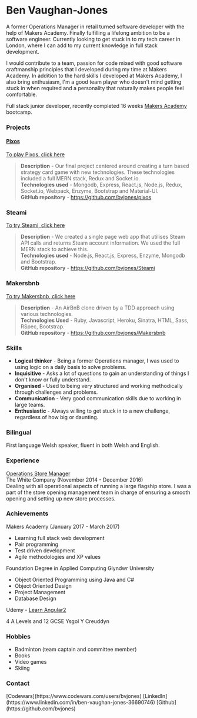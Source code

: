 Ben Vaughan-Jones
==================
A former Operations Manager in retail turned software developer with the help of Makers Academy. Finally fulfilling a lifelong ambition to be a software engineer. Currently looking to get stuck in to my tech career in London, where I can add to my current knowledge in full stack development.

I would contribute to a team, passion for code mixed with good software craftmanship principles that I developed during my time at Makers Academy. In addition to the hard skills I developed at Makers Academy, I also bring enthusiasm, I'm a good team player who doesn't mind getting stuck in when required and a personality that naturally makes people feel comfortable.

Full stack junior developer, recently completed 16 weeks [Makers Academy](http://www.makersacademy.com) bootcamp.

<h3>Projects</h3>

#### <u>Pixos</u>
[To play Pixos, click here](https://pixos.herokuapp.com/)
> <b>Description</b> - Our final project centered around creating a turn based strategy card game with new technologies. These technologies included a full MERN stack, Redux and Socket.io.
<br><b>Technologies used</b> - Mongodb, Express, React.js, Node.js, Redux, Socket.io, Webpack,  Enzyme,  Bootstrap and Material-UI.
<br><b>GitHub repository</b> - https://github.com/bvjones/pixos


### Steami
[To try Steami, click here](https://steami.herokuapp.com)
> <b>Description</b> - We created a single page web app that utilises Steam API calls and returns Steam account information. We used the full MERN stack to achieve this.
<br><b>Technologies used</b> - Node.js, React.js, Express, Enzyme, Mongodb and Bootstrap.
<br><b>GitHub repository</b> - https://github.com/bvjones/Steami

### Makersbnb
[To try Makersbnb, click here](https://mpbr-makersbnb.herokuapp.com/spaces)
> <b>Description</b> - An AirBnB clone driven by a TDD approach using various technologies.      
<b>Technologies Used</b> - Ruby, Javascript, Heroku, Sinatra, HTML, Sass, RSpec, Bootstrap.
<br><b>GitHub repository</b> - https://github.com/bvjones/Makersbnb


<h3>Skills</h3>
<ul>
<li><b>Logical thinker</b> - Being a former Operations manager, I was used to using logic on a daily basis to solve problems.
<li><b>Inquisitive</b> - Asks a lot of questions to gain an understanding of things I don't know or fully understand.
<li><b>Organised</b> - Used to being very structured and working methodically through challenges and problems.
<li><b>Communication</b> - Very good communication skills due to working in large teams.
<li><b>Enthusiastic</b> - Always willing to get stuck in to a new challenge, regardless of how big or daunting.
</ul>


<h3>Bilingual</h3>
First language Welsh speaker, fluent in both Welsh and English.

<h3>Experience</h3>
<u>Operations Store Manager</u><br>
The White Company (November 2014 - December 2016)<br>
Dealing with all operational aspects of running a large flagship store. I was a part of the store opening management team in charge of ensuring a smooth opening and setting up new store processes.

<h3>Achievements</h3>
Makers Academy (January 2017 - March 2017)
<ul>
<li>Learning full stack web development
<li>Pair programming
<li>Test driven development
<li>Agile methodologies and XP values
</ul>

Foundation Degree in Applied Computing
Glyndwr University
<ul>
<li>Object Oriented Programming using Java and C#
<li>Object Oriented Design
<li>Project Management
<li>Database Design
</ul>

Udemy - [Learn Angular2](https://www.udemy.com/learn-angular-2-development-by-building-10-apps/learn/v4/content)

4 A Levels and 12 GCSE
Ysgol Y Creuddyn

<h3>Hobbies</h3>
<ul>
<li>Badminton (team captain and committee member)
<li>Books
<li>Video games
<li>Skiing
</ul>

<h3>Contact</h3>
[Codewars](https://www.codewars.com/users/bvjones)
[LinkedIn](https://www.linkedin.com/in/ben-vaughan-jones-36690746)
[Github](https://github.com/bvjones)
